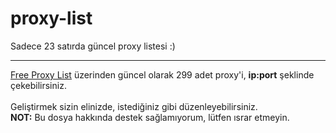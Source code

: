 # proxy-list
Sadece 23 satırda güncel proxy listesi :)
<hr>
<a href="https://free-proxy-list.net/" target="_blank">Free Proxy List</a> üzerinden güncel olarak 299 adet proxy'i, <b>ip:port</b> şeklinde çekebilirsiniz.
<br>
<br>
Geliştirmek sizin elinizde, istediğiniz gibi düzenleyebilirsiniz.
<br>
<b>NOT:</b> Bu dosya hakkında destek sağlamıyorum, lütfen ısrar etmeyin.
